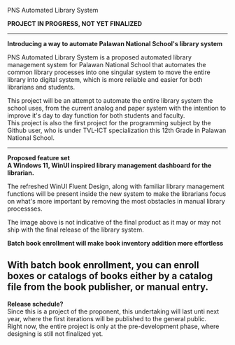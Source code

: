 PNS Automated Library System

**PROJECT IN PROGRESS, NOT YET FINALIZED**

-----------------------------------------------
**Introducing a way to automate Palawan National School's library system**

PNS Automated Library System is a proposed automated library management system for Palawan National School that automates the common library processes into one singular system to
move the entire library into digital system, which is more reliable and easier for both librarians and students. 

This project will be an attempt to automate the entire library system the school uses, from the current analog and paper system with the intention to improve it's day to day function for both students and faculty. <br>
This project is also the first project for the programming subject by the Github user, who is under TVL-ICT specialization this 12th Grade in Palawan National School.

-----------------------------------------------
**Proposed feature set**<br>
**A Windows 11, WinUI inspired library management dashboard for the librarian.**<br>

The refreshed WinUI Fluent Design, along with familiar library management functions will be present inside the new system
to make the librarians focus on what's more important by removing the most obstacles in manual library processses.


The image above is not indicative of the final product as it may or may not ship with the final release of the library system.


**Batch book enrollment will make book inventory addition more effortless**<br>

With batch book enrollment, you can enroll boxes or catalogs of books either by a catalog file from the book publisher, or manual entry.
-----------------------------------------------
**Release schedule?**<br>
Since this is a project of the proponent, this undertaking will last unti next year, where the first iterations will be published to the general public.<br>
Right now, the entire project is only at the pre-development phase, where designing is still not finalized yet.


